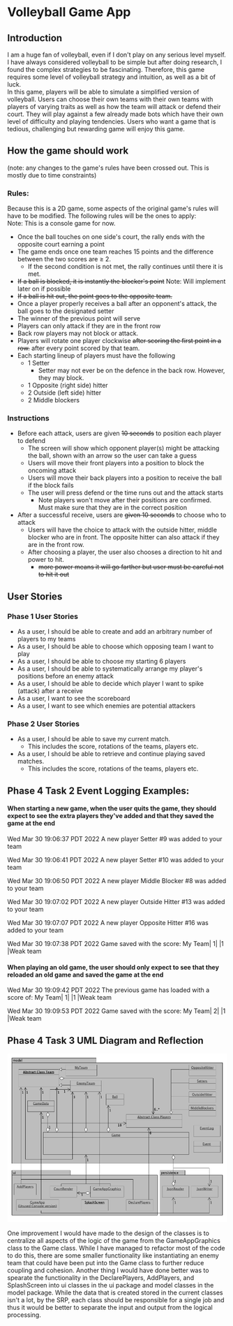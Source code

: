 
# Volleyball Game App

## Introduction

I am a huge fan of volleyball, even if I don't play on any serious level myself. 
I have always considered volleyball to be simple but after doing research, I found 
the complex strategies to be fascinating. 
Therefore, this game requires some level of volleyball strategy and intuition, as well as 
a bit of luck. </br>
In this game, players will be able to simulate a simplified version of volleyball. 
Users can choose their own teams with their own teams with players of varying traits as well as
how the team will attack or defend their court. 
They will play against a few already made bots which have their own level of difficulty 
and playing tendencies. 
Users who want a game that is tedious, challenging but rewarding game will enjoy this game. 

## How the game should work
(note: any changes to the game's rules have been crossed out. This is mostly due to time constraints)
### Rules: 
Because this is a 2D game, some aspects of the original game's rules will have to be modified. 
The following rules will be the ones to apply: </br> Note: This is a console game for now.
- Once the ball touches on one side's court, the rally ends with the opposite court earning a point
- The game ends once one team reaches 15 points and the difference between the two scores are ≥ 2. 
  - If the second condition is not met, the rally continues until there it is met. 
- ~~If a ball is blocked, it is instantly the blocker's point~~ Note: Will implement later on if possible
- ~~If a ball is hit out, the point goes to the opposite team.~~ 
- Once a player properly receives a ball after an opponent's attack, the ball goes to the designated setter
- The winner of the previous point will serve
- Players can only attack if they are in the front row
- Back row players may not block or attack. 
- Players will rotate one player clockwise ~~after scoring the first point in a row.~~ after every point scored by that team.
- Each starting lineup of players must have the following
  - 1 Setter
    - Setter may not ever be on the defence in the back row. However, they may block. 
  - 1 Opposite (right side) hitter
  - 2 Outside (left side) hitter
  - 2 Middle blockers


### Instructions
- Before each attack, users are given ~~10 seconds~~ to position each player to defend
  - The screen will show which opponent player(s) might be attacking the ball, shown with an arrow so the user can take a guess
  - Users will move their front players into a position to block the oncoming attack
  - Users will move their back players into a position to receive the ball if the block fails
  - The user will press defend or the time runs out and the attack starts
    - Note players won't move after their positions are confirmed. Must make sure that they are in the correct position
- After a successful receive, users are ~~given 10 seconds~~ to choose who to attack
  - Users will have the choice to attack with the outside hitter, middle blocker who are in front. The opposite hitter can also attack if they are in the front row.
  - After choosing a player, the user also chooses a direction to hit and power to hit. 
    - ~~more power means it will go farther but user must be careful not to hit it out~~



## User Stories

### Phase 1 User Stories
- As a user, I should be able to create and add an arbitrary number of players to my teams
- As a user, I should be able to choose which opposing team I want to play
- As a user, I should be able to choose my starting 6 players
- As a user, I should be able to systematically arrange my player's positions before an enemy attack
- As a user, I should be able to decide which player I want to spike (attack) after a receive
- As a user, I want to see the scoreboard
- As a user, I want to see which enemies are potential attackers

### Phase 2 User Stories
 
- As a user, I should be able to save my current match. 
  - This includes the score, rotations of the teams, players etc.
- As a user, I should be able to retrieve and continue playing saved matches.
  - This includes the score, rotations of the teams, players etc.

## Phase 4 Task 2 Event Logging Examples:

#### When starting a new game, when the user quits the game, they should expect to see the extra players they've added and that they saved the game at the end
Wed Mar 30 19:06:37 PDT 2022
A new player Setter #9 was added to your team

Wed Mar 30 19:06:41 PDT 2022
A new player Setter #10 was added to your team

Wed Mar 30 19:06:50 PDT 2022
A new player Middle Blocker #8 was added to your team

Wed Mar 30 19:07:02 PDT 2022
A new player Outside Hitter #13 was added to your team

Wed Mar 30 19:07:07 PDT 2022
A new player Opposite Hitter #16 was added to your team

Wed Mar 30 19:07:38 PDT 2022
Game saved with the score: My Team| 1| |1 |Weak team


#### When playing an old game, the user should only expect to see that they reloaded an old game and saved the game at the end
Wed Mar 30 19:09:42 PDT 2022
The previous game has loaded with a score of: My Team| 1| |1 |Weak team

Wed Mar 30 19:09:53 PDT 2022
Game saved with the score: My Team| 2| |1 |Weak team

## Phase 4 Task 3 UML Diagram and Reflection
![](UML_Design_Diagram.png)

One improvement I would have made to the design of the classes is to centralize all aspects of 
the logic of the game from the GameAppGraphics class to the Game class. While I have managed to refactor most of the code 
to do this, there are some smaller functionality like instantiating an enemy team that could have 
been put into the Game class to further reduce coupling and cohesion.
Another thing I would have done better was to spearate the functionality in the DeclarePlayers, AddPlayers, 
and SplashScreen into ui classes in the ui package and model classes in the model package. While the data that is created 
stored in the current classes isn't a lot, by the SRP, each class should be responsible for a single job and thus it
would be better to separate the input and output from the logical processing. 

